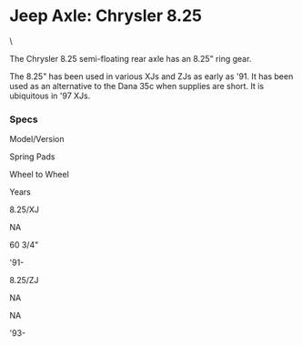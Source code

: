 # Jeep Axle: Chrysler 8.25

\

The Chrysler 8.25 semi-floating rear axle has an 8.25\" ring gear.

The 8.25\" has been used in various XJs and ZJs as early as \'91. It has been used as an alternative to the Dana 35c when supplies are short. It is ubiquitous in \'97 XJs.

### Specs

Model/Version

Spring Pads

Wheel to Wheel

Years

8.25/XJ

NA

60 3/4\"

\'91-

8.25/ZJ

NA

NA

\'93-
